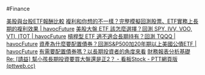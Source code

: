 #Finance 

[美股與台股ETF報酬比較](https://www.dcard.tw/f/money/p/240794573)
[複利和你想的不一樣？完整模擬回測股票、ETF實務上長期的複利效果 | havocFuture](https://havocfuture.tw/blog/compound-interest-volatility)
[美股大盤 ETF 該怎麼選擇？回測 SPY, IVV, VOO, VTI, ITOT | havocFuture](https://havocfuture.tw/blog/backtesting-spy-voo-ivv-vti)
[槓桿型 ETF 適不適合長期持有？回測 TQQQ | havocFuture](https://havocfuture.tw/blog/backtesting-tqqq)
[資產為什麼要配置債券？回測S&P500加20年期以上美國公債ETF | havocFuture](https://havocfuture.tw/blog/backtesting-spy-tlt) 
    [有需要配置債券嗎？以長期投資者的角度來看](https://wewe333we.pixnet.net/blog/post/232164229-%e6%9c%89%e9%9c%80%e8%a6%81%e9%85%8d%e7%bd%ae%e5%82%b5%e5%88%b8%e5%97%8e%ef%bc%9f%e4%bb%a5%e9%95%b7%e6%9c%9f%e6%8a%95%e8%b3%87%e8%80%85%e7%9a%84%e8%a7%92%e5%ba%a6%e4%be%86%e7%9c%8b)
[財務報表分析基礎](財務報表分析基礎.md)
[Re: [請益] 幫小孩長期投資要買大盤還是正2？ - 看板Stock - PTT網頁版 (pttweb.cc)](https://www.pttweb.cc/bbs/Stock/M.1680245227.A.032)